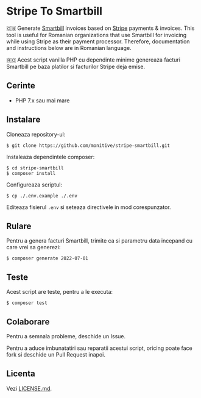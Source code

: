 # Stripe To Smartbill

🇬🇧 Generate [Smartbill](https://www.smartbill.ro) invoices based on [Stripe](https://stripe.com) payments &amp; invoices. This tool is useful for Romanian organizations that use Smartbill for invoicing while using Stripe as their payment processor. Therefore, documentation and instructions below are in Romanian language.

🇷🇴 Acest script vanilla PHP cu dependinte minime genereaza facturi Smartbill pe baza platilor si facturilor Stripe deja emise.

## Cerinte

- PHP 7.x sau mai mare

## Instalare

Cloneaza repository-ul:

```shell
$ git clone https://github.com/monitive/stripe-smartbill.git
```

Instaleaza dependintele composer:

```shell
$ cd stripe-smartbill
$ composer install
```

Configureaza scriptul:

```shell
$ cp ./.env.example ./.env
```

Editeaza fisierul `.env` si seteaza directivele in mod corespunzator.

## Rulare

Pentru a genera facturi Smartbill, trimite ca si parametru data incepand cu care vrei sa generezi:

```shell
$ composer generate 2022-07-01
```

## Teste

Acest script are teste, pentru a le executa:

```shell
$ composer test
```

## Colaborare

Pentru a semnala probleme, deschide un Issue.

Pentru a aduce imbunatatiri sau reparatii acestui script, oricing poate face fork si deschide un Pull Request inapoi.

## Licenta

Vezi [LICENSE.md](LICENSE.md).
